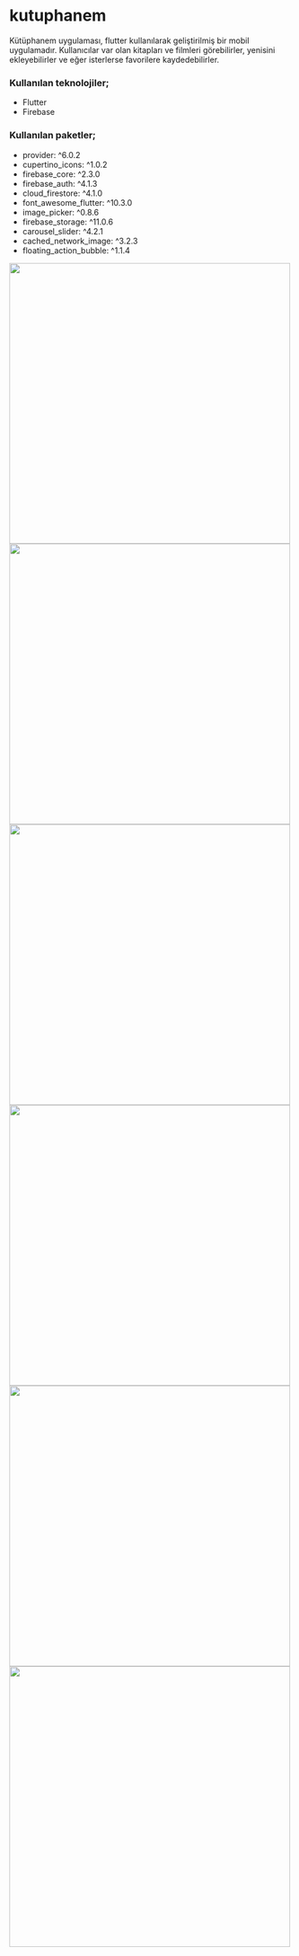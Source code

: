 # kutuphanem

Kütüphanem uygulaması, flutter kullanılarak geliştirilmiş bir mobil uygulamadır. Kullanıcılar var olan kitapları ve filmleri görebilirler, yenisini ekleyebilirler ve eğer isterlerse favorilere kaydedebilirler.

### Kullanılan teknolojiler;
  - Flutter
  - Firebase

### Kullanılan paketler;
  - provider: ^6.0.2
  - cupertino_icons: ^1.0.2
  - firebase_core: ^2.3.0
  - firebase_auth: ^4.1.3
  - cloud_firestore: ^4.1.0
  - font_awesome_flutter: ^10.3.0
  - image_picker: ^0.8.6
  - firebase_storage: ^11.0.6
  - carousel_slider: ^4.2.1
  - cached_network_image: ^3.2.3
  - floating_action_bubble: ^1.1.4
  
  
  
<img src="https://user-images.githubusercontent.com/118447298/220423149-41f28aeb-72e2-48fe-81fe-d977979417d3.png" height="500" />
<img src="https://user-images.githubusercontent.com/118447298/220423218-9cbf7e63-64cb-40e6-967c-d9b3da37a109.png" height="500" />
<img src="https://user-images.githubusercontent.com/118447298/220423364-c396fea0-7f44-4873-b548-2b3c1c236a20.png" height="500" />
<img src="https://user-images.githubusercontent.com/118447298/220423222-5722e4bb-0ee8-4216-a30d-3249fb8955c4.png" height="500" />
<img src="https://user-images.githubusercontent.com/118447298/220423234-a4951e4e-33c2-49a0-9685-50ef9d4e16f3.png" height="500" />
<img src="https://user-images.githubusercontent.com/118447298/220423261-e2df0736-e9a4-4ae1-8ca4-f8e6994309e2.png" height="500" />



